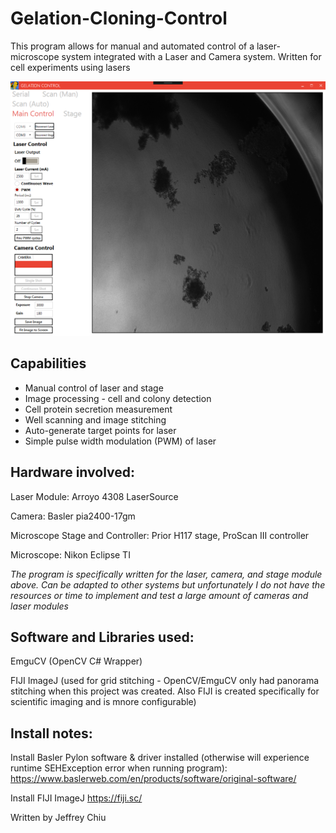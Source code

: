 # Gelation-Cloning-Control
This program allows for manual and automated control of a laser-microscope system integrated with a Laser and Camera system. Written for cell experiments using lasers

![Main Screen Picture](https://github.com/jeffreycychiu/Gelation-Cloning-Control/blob/master/Main%20Control%20resized.png)

## Capabilities
- Manual control of laser and stage
- Image processing - cell and colony detection
- Cell protein secretion measurement
- Well scanning and image stitching
- Auto-generate target points for laser
- Simple pulse width modulation (PWM) of laser


## Hardware involved:

Laser Module:   Arroyo 4308 LaserSource

Camera:         Basler pia2400-17gm

Microscope Stage and Controller: Prior H117 stage, ProScan III controller

Microscope:     Nikon Eclipse TI

*The program is specifically written for the laser, camera, and stage module above. Can be adapted to other systems but unfortunately I do not have the resources or time to implement and test a large amount of cameras and laser modules*

## Software and Libraries used:
EmguCV (OpenCV C# Wrapper)

FIJI ImageJ (used for grid stitching - OpenCV/EmguCV only had panorama stitching when this project was created. Also FIJI is created specifically for scientific imaging and is mnore configurable)

## Install notes:
Install Basler Pylon software & driver installed (otherwise will experience runtime SEHException error when running program): https://www.baslerweb.com/en/products/software/original-software/

Install FIJI ImageJ https://fiji.sc/



Written by Jeffrey Chiu
